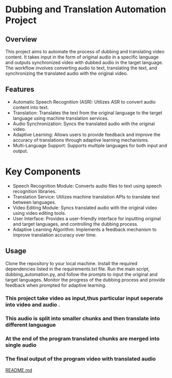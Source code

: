# Dubbing and Translation Automation Project
## Overview
This project aims to automate the process of dubbing and translating video content. It takes input in the form of original audio in a specific language and outputs synchronized video with dubbed audio in the target language. The workflow involves converting audio to text, translating the text, and synchronizing the translated audio with the original video.

## Features
- Automatic Speech Recognition (ASR): Utilizes ASR to convert audio content into text.
- Translation: Translates the text from the original language to the target language using machine translation services.
- Audio Synchronization: Syncs the translated audio with the original video.
- Adaptive Learning: Allows users to provide feedback and improve the accuracy of translations through adaptive learning mechanisms.
- Multi-Language Support: Supports multiple languages for both input and output.


# Key Components
- Speech Recognition Module: Converts audio files to text using speech recognition libraries.
- Translation Service: Utilizes machine translation APIs to translate text between languages.
- Video Editing Module: Syncs translated audio with the original video using video editing tools.
- User Interface: Provides a user-friendly interface for inputting original and target languages, and controlling the dubbing process.
- Adaptive Learning Algorithm: Implements a feedback mechanism to improve translation accuracy over time.


## Usage
Clone the repository to your local machine.
Install the required dependencies listed in the requirements.txt file.
Run the main script, dubbing_automation.py, and follow the prompts to input the original and target languages.
Monitor the progress of the dubbing process and provide feedback when prompted for adaptive learning.


### This project take video as input,thus particular input seperate into video and audio . 
### This audio is split into smaller chunks and then translate into different languague
### At the end of the program translated chunks are merged into single audio
### The final output of the program video with translated audio
[README.md](https://github.com/Gowthamragk/Polyglot-Dubbing-Engine/files/14850294/README.md)
